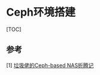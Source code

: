 # Ceph环境搭建

[TOC]



## 参考

[1] [垃圾佬的Ceph-based NAS折腾记](https://www.ihcblog.com/build-ceph-based-nas/)
